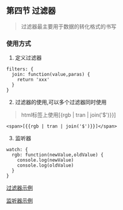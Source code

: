 ## 第四节 过滤器
> 过滤器最主要用于数据的转化格式的书写

### 使用方式
1. 定义过滤器
~~~
filters: {
  join: function(value,paras) {
    return 'xxx'
  }
}
~~~

2. 过滤器的使用,可以多个过滤器同时使用
> html标签上使用[{rgb | tran | join('$')}}]
~~~
<span>[{{rgb | tran | join('$')}}]</span>
~~~  

3. 监听器
~~~
watch: {
  rgb: function(newValue,oldValue) {
    console.log(newValue)
    console.log(oldValue)
  }
}
~~~

[过滤器示例](./4-rate-1.html)

[监听器示例](./4-rate-2.html)
